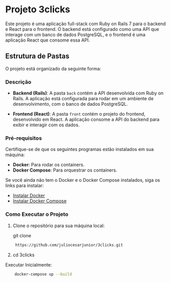 # Projeto 3clicks

Este projeto é uma aplicação full-stack com Ruby on Rails 7 para o backend e React para o frontend. O backend está configurado como uma API que interage com um banco de dados PostgreSQL, e o frontend é uma aplicação React que consome essa API.

## Estrutura de Pastas

O projeto está organizado da seguinte forma:


### Descrição

- **Backend (Rails)**: A pasta `back` contém a API desenvolvida com Ruby on Rails. A aplicação está configurada para rodar em um ambiente de desenvolvimento, com o banco de dados PostgreSQL.
  
- **Frontend (React)**: A pasta `front` contém o projeto do frontend, desenvolvido em React. A aplicação consome a API do backend para exibir e interagir com os dados.

### Pré-requisitos

Certifique-se de que os seguintes programas estão instalados em sua máquina:

- **Docker**: Para rodar os containers.
- **Docker Compose**: Para orquestrar os containers.
  
Se você ainda não tem o Docker e o Docker Compose instalados, siga os links para instalar:

- [Instalar Docker](https://docs.docker.com/get-docker/)
- [Instalar Docker Compose](https://docs.docker.com/compose/install/)

### Como Executar o Projeto

1. Clone o repositório para sua máquina local:

   git clone
   
   ```bash
    https://github.com/juliocesarjunior/3clicks.git
    ```
   
2. cd 3clicks

Executar Inicialmente:

```bash
    docker-compose up --build
```